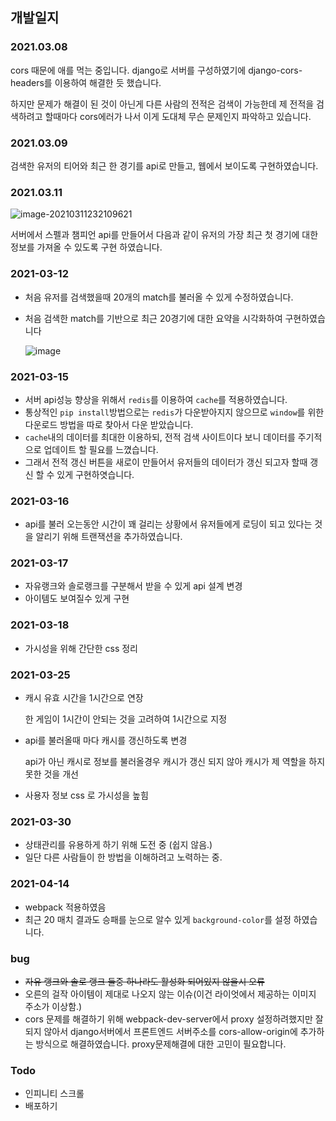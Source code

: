 ## 개발일지

### 2021.03.08

cors 때문에 애를 먹는 중입니다. django로 서버를 구성하였기에 django-cors-headers를 이용하여 해결한 듯 했습니다. 

하지만 문제가 해결이 된 것이 아닌게 다른 사람의 전적은 검색이 가능한데 제 전적을 검색하려고 할때마다 cors에러가 나서 이게 도대체 무슨 문제인지 파악하고 있습니다. 

### 2021.03.09

검색한 유저의 티어와 최근 한 경기를  api로 만들고, 웹에서 보이도록 구현하였습니다.

### 2021.03.11

![image-20210311232109621](https://user-images.githubusercontent.com/60080270/110802656-bb715d80-82c1-11eb-8faa-f8560cf58155.png)

서버에서 스펠과 챔피언 api를 만들어서 다음과 같이 유저의 가장 최근 첫 경기에 대한 정보를 가져올 수 있도록 구현 하였습니다.

### 2021-03-12

- 처음 유저를 검색했을때 20개의 match를 불러올 수 있게 수정하였습니다.

- 처음 검색한 match를 기반으로 최근 20경기에 대한 요약을 시각화하여 구현하였습니다

   ![image](https://user-images.githubusercontent.com/60080270/110928941-c3390c80-836a-11eb-9d08-2bf36a8c83f8.png)

### 2021-03-15

- 서버 api성능 향상을 위해서 `redis`를 이용하여 `cache`를 적용하였습니다.
- 통상적인 `pip install`방법으로는 `redis`가 다운받아지지 않으므로 `window`를 위한 다운로드 방법을 따로 찾아서 다운 받았습니다.
- `cache`내의 데이터를 최대한 이용하되, 전적 검색 사이트이다 보니 데이터를 주기적으로 업데이트 할 필요를 느꼈습니다.
- 그래서 전적 갱신 버튼을 새로이 만들어서 유저들의 데이터가 갱신 되고자 할때 갱신 할 수 있게 구현하엿습니다.

### 2021-03-16

- api를 불러 오는동안 시간이 꽤 걸리는 상황에서 유저들에게 로딩이 되고 있다는 것을 알리기 위해 트랜잭션을 추가하였습니다.

### 2021-03-17

- 자유랭크와 솔로랭크를 구분해서 받을 수 있게 api 설계 변경
- 아이템도 보여질수 있게 구현

### 2021-03-18

- 가시성을 위해 간단한 css 정리

### 2021-03-25

- 캐시 유효 시간을 1시간으로 연장

  한 게임이 1시간이 안되는 것을 고려하여 1시간으로 지정

- api를 불러올때 마다 캐시를 갱신하도록 변경

  api가 아닌 캐시로 정보를 불러올경우 캐시가 갱신 되지 않아 캐시가 제 역할을 하지 못한 것을 개선

- 사용자 정보 css 로 가시성을 높힘

### 2021-03-30

- 상태관리를 유용하게 하기 위해 도전 중 (쉽지 않음.)
- 일단 다른 사람들이 한 방법을 이해하려고 노력하는 중.

### 2021-04-14

- webpack 적용하였음
- 최근 20 매치 결과도 승패를 눈으로 알수 있게 `background-color`를 설정 하였습니다.

### bug

- ~~자유 랭크와 솔로 랭크 둘중 하나라도 활성화 되어있지 않을시 오류~~
- 오른의 걸작 아이템이 제대로 나오지 않는 이슈(이건 라이엇에서 제공하는 이미지 주소가 이상함.)
- cors 문제를 해결하기 위해 webpack-dev-server에서 proxy 설정하려했지만 잘되지 않아서 django서버에서 프론트엔드 서버주소를 cors-allow-origin에 추가하는 방식으로 해결하였습니다. proxy문제해결에 대한 고민이 필요합니다.

### Todo

- 인피니티 스크롤
- 배포하기